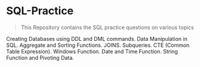 # SQL-Practice


>This Repository contains the SQL practice questions on various topics

Creating Databases using DDL and DML commands.
Data Manipulation in SQL.
Aggregate and Sorting Functions.
JOINS.
Subqueries.
CTE (Common Table Expression).
Windows Function.
Date and Time Function.
String Function and Pivoting Data.
